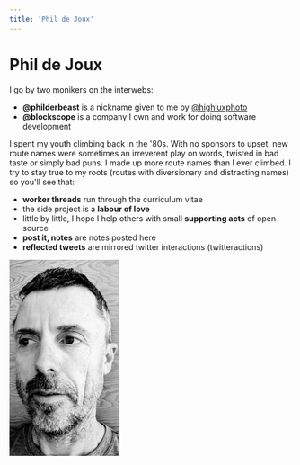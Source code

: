 ```yaml
---
title: 'Phil de Joux'
---
```


# Phil de Joux

<div class="container">
<div class="row">

<div class="col-9 align-self-left" style="padding-left: 0">
I go by two monikers on the interwebs:

* **@philderbeast** is a nickname given to me by
[\@highluxphoto](https://twitter.com/highluxphoto)
* **@blockscope** is a company I own and work for doing software development

I spent my youth climbing back in the '80s.  With no sponsors to upset, new
route names were sometimes an irreverent play on words, twisted in bad taste or
simply bad puns. I made up more route names than I ever climbed.  I try to stay
true to my roots (routes with diversionary and distracting names) so you'll see
that:

* **worker threads** run through the curriculum vitae
* the side project is a **labour of love**
* little by little, I hope I help others with small **supporting acts** of open source
* **post it, notes** are notes posted here
* **reflected tweets** are mirrored twitter interactions (twitteractions)
</div>

<div class="col-3 align-self-center">
<div class="d-flex justify-content-center">
<img src="/images/selfie.jpg" class="shadow-lg img-thumbnail" style="width: 14em;" />
</div>
</div>

</div>
</div>
